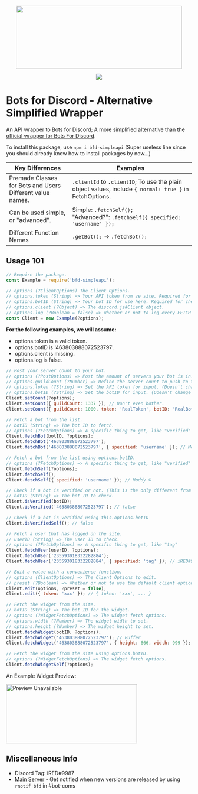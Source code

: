 <div style='text-align: center;'>
    <p>
        <img src='https://i.imgur.com/TvAtKmw.png' width=450 height=170>
    </p>
    <p>
        <a href='https://nodei.co/npm/bfd-simpleapi/'><img src='https://nodei.co/npm/bfd-simpleapi.png'></a>
    </p>
</div>

# Bots for Discord - Alternative Simplified Wrapper

An API wrapper to Bots for Discord; A more simplified alternative than the [official wrapper for Bots For Discord](https://www.npmjs.com/package/bfd-api).

To install this package, use ``npm i bfd-simpleapi`` (Super useless line since you should already know how to install packages by now...)

|Key Differences|Examples|
|-|-|
|Premade Classes for Bots and Users<br>Different value names.|``.clientId`` to ``.clientID``; To use the plain object values, include ``{ normal: true }`` in FetchOptions. |
|Can be used simple, or "advanced".|Simple: ``.fetchSelf();``<br>"Advanced?": ``.fetchSelf({ specified: 'username' });``|
|Different Function Names|``.getBot();`` => ``.fetchBot();``|

## Usage 101

```js
// Require the package.
const Example = require('bfd-simpleapi');

// options (?ClientOptions) The Client Options.
// options.token (String) => Your API token from ze site. Required for POST functions, like setting server count. If you are not going to use this (no posting server count), just put 'none'
// options.botID (String) => Your bot ID for use here. Required for checking self things. Put 'none' if this is not going to be for usage.
// options.client (?Object) => The discord.js#Client object.
// options.log (?Boolean = false) => Whether or not to log every FETCH action.
const Client = new Example(?options);
```

**For the following examples, we will assume:**
* options.token is a valid token.
* options.botID is '463803888072523797'.
* options.client is missing.
* options.log is false.

```js
// Post your server count to your bot.
// options (?PostOptions) => Post the amount of servers your bot is in. Not needed if you had supplied a valid client object on initialization.
// options.guildCount (?Number) => Define the server count to push to the site. Not needed if client is pre-supplied, but defining options.guildCount WILL override.
// options.token (?String) => Set the API token for input. (Doesn't change Client.options)
// options.botID (?String) => Set the botID for input. (Doesn't change Client.options)
Client.setCount(?options);
Client.setCount({ guildCount: 1337 }); // Don't even bother.
Client.setCount({ guildCount: 1000, token: 'RealToken', botID: 'RealBotID' }); // Failure.
```

```js
// Fetch a bot from the list.
// botID (String) => The bot ID to fetch.
// options (?FetchOptions) => A specific thing to get, like "verified" or "username"
Client.fetchBot(botID, ?options);
Client.fetchBot('463803888072523797');
Client.fetchBot('463803888072523797', { specified: 'username' }); // Moddy ©
```

```js
// Fetch a bot from the list using options.botID.
// options (?FetchOptions) => A specific thing to get, like "verified" or "username"
Client.fetchSelf(?options);
Client.fetchSelf();
Client.fetchSelf({ specified: 'username' }); // Moddy ©

// Check if a bot is verified or not. (This is the only different from the official one; This one here returns a boolean, not a string "true" or "false")
// botID (String) => The bot ID to check.
Client.isVerified(botID);
Client.isVerified('463803888072523797'); // false
```

```js
// Check if a bot is verified using this.options.botID
Client.isVerifiedSelf(); // false
```

```js
// Fetch a user that has logged on the site.
// userID (String) => The user ID to check.
// options (?FetchOptions) => A specific thing to get, like "tag"
Client.fetchUser(userID, ?options);
Client.fetchUser('235593018332282884');
Client.fetchUser('235593018332282884', { specified: 'tag' }); // iRED#9987
```

```js
// Edit a value with a convenience function.
// options (ClientOptions) => The Client Options to edit.
// preset (?Boolean) => Whether or not to use the default client options as the reference for editing. (Please don't touch the code)
Client.edit(options, ?preset = false);
Client.edit({ token: 'xxx' }); // { token: 'xxx', ... }
```
```js
// Fetch the widget from the site.
// botID (String) => The bot ID for the widget.
// options (?WidgetFetchOptions) => The widget fetch options.
// options.width (?Number) => The widget width to set.
// options.height (?Number) => The widget height to set.
Client.fetchWidget(botID, ?options);
Client.fetchWidget('463803888072523797'); // Buffer
Client.fetchWidget('463803888072523797', { height: 666, width: 999 }); // Buffer
```

```js
// Fetch the widget from the site using options.botID.
// options (?WidgetFetchOptions) => The widget fetch options.
Client.fetchWidgetSelf(?options);
```
An Example Widget Preview:

<a href='https://botsfordiscord.com/bots/463803888072523797'><img src='https://i.imgur.com/fS1Prw6.png' height=160 width=355 alt='Preview Unavailable'></a>

## Miscellaneous Info

* Discord Tag: iRED#9987
* [Main Server](https://discord.gg/JTY8MnW) - Get notified when new versions are released by using ``rnotif bfd`` in #bot-coms
